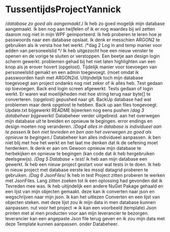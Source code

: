 # TussentijdsProjectYannick
/*database zo goed als aangemaakt.*/
Ik heb zo goed mogelijk mijn database aangemaakt. Ik ben nog aan twijfelen of ik er nog waardes bij wil zetten daarom nog niet in mijn WPF geimporteerd.
Ik heb proberen te leren hoe je passwoords naar een database opslaat. Ik denk er messchien ARGON2 te gebruiken als ik versta hoe het werkt.
/*dag 2 Log in and temp manier voor adden van personeelslid */
Ik heb uitgezocht hoe een nieuw venster te openen en de vorige te sluiten or verstoppen.
Een beetje aan design login scherm gewerkt. problemen gehad bij het niet laten highlighten van een knop als je erover hovert (opgelost).
Tijdelijk manier voor toevoegen van personeelslid gemakt en een admin toegevoegt. (moet omdat ik passwoorden hash met ARGON2id.
Uitijndelijk toch mijn database toegevoegt aan project ondanks nog niet zeker of ik alles heb.
Test gedaan op toevoegen.
Back end login screen afgewerkt. 
Tests gedaan of login werkt. 
Er waren wat moeilijkheden met hoe string terug naar byte[] te converteren. (opgelost)
gepushed naar git.
BackUp database had wat problemen maar denk opgelost te hebben.
Back up aan files toegevoegt.
Update.txt bijgewerkt
README bijwerken
nog eens pushen
/*dag 3 databeheer bijgewerkt*/
Databeheer verder uitgebreid. aan het overwegen mijn database uit te breiden en opnieuw te begingen.
error endings en design moeten nog veranderen.
/*Dag4  alles in database is individueel aan te passen.Ik ben niet tevreden en ben aan het overwegen zo goed als opnieuw te begingen.*/
Databeheer kan alles individueel aanpassen. ik ben niet blij met hoe het werkt en het laat me denken dat ik de oefening moet herdenken.
Ik denk er aan om Gewoon opnieuw mijn database te herbekijken en opnieuw te begingen (kan code dat ik heb hergebruiken deelsgewijs).
/*Dag 5 Database + test*/
ik heb aan mijn database een gewerkt. Ik heb een nieuw project gestart voor wat tests in te doen.
Ik heb in nieuw project met database eerste les mssql datagrid proberen te gebruiken. 
/*Dag 6 JsonFiles*/
Ik heb in test Project zitten proberen te werken met JsonFiles. Lang zitten zoeken tot ik een oplossing had gevonden dat ik Tevreden mee was.
Ik heb uitijndelijk een andere NuGet Pakage gehaald en een lijst van mijn objecten gemaakt. deze kan ik converten naar json en wegschrijven naar mijn json.
Ik kan het uitlezen Converten en een lijst van objecten steken. met deze lijst zou ik mijn data in men database kunnen aanpassen.
nut voor het project => ik kan een voorbeeld (template) Json printen met al men producten voor aan mijn leverancier te bezorgen.
leverancier kan een angepaste Json file terug geven en ik zou mijn data met deze Template kunnen aanpassen. onder Databeheer.
